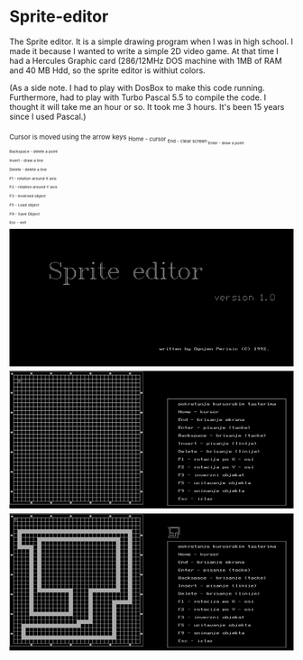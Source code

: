 # Sprite-editor
The Sprite editor. It is a simple drawing program when I was in high school. I made it because I wanted to write a simple 2D video game. At that time I had a Hercules Graphic card (286/12MHz DOS machine with 1MB of RAM and 40 MB Hdd, so the sprite editor is withiut colors.

(As a side note. I had to play with DosBox to make this code running. Furthermore, had to play with Turbo Pascal 5.5 to compile the code. I thought it will take me an hour or so. It took me 3 hours. It's been 15 years since I used Pascal.)

<sub>
Cursor is moved using the arrow keys
<sub>
Home - cursor
<sub>
End - clear screen
<sub>
Enter - draw a point

Backspace - delete a point

Insert - draw a line

Delete - delete a line

F1 - rotation around X axis

F2 - rotation around Y axis

F3 - Inversed object

F5 - Load object

F9 - Save Object

Esc - exit
</sub>


![Alt text](https://github.com/ognjenperisic/Sprite-editor/blob/screenshots/editor_003.png?raw=true "Starting screen")

![Alt text](https://github.com/ognjenperisic/Sprite-editor/blob/screenshots/editor_000.png?raw=true "Main screen")

![Alt text](https://github.com/ognjenperisic/Sprite-editor/blob/screenshots/editor_001.png?raw=true "Main screen")

